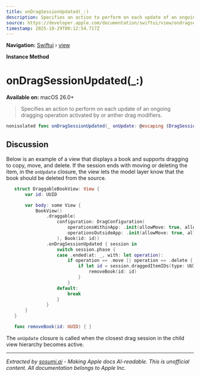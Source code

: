 ```yaml
---
title: onDragSessionUpdated(_:)
description: Specifies an action to perform on each update of an ongoing dragging operation activated by  or anther drag modifiers.
source: https://developer.apple.com/documentation/swiftui/view/ondragsessionupdated(_:)
timestamp: 2025-10-29T00:12:54.717Z
---
```


**Navigation:** [Swiftui](/documentation/swiftui) › [view](/documentation/swiftui/view)

**Instance Method**

# onDragSessionUpdated(_:)

**Available on:** macOS 26.0+

> Specifies an action to perform on each update of an ongoing dragging operation activated by  or anther drag modifiers.

```swift
nonisolated func onDragSessionUpdated(_ onUpdate: @escaping (DragSession) -> Void) -> some View
```

## Discussion

Below is an example of a view that displays a book and supports dragging to copy, move, and delete. If the session ends with moving or deleting the item, in the `onUpdate` closure, the view lets the model layer know that the book should be deleted from the source.

```swift
   struct DraggableBookView: View {
       var id: UUID

       var body: some View {
           BookView()
               .draggable(
                   configuration: DragConfiguration(
                       operationsWithinApp: .init(allowMove: true, allowDelete: true),
                       operationsOutsideApp: .init(allowMove: true, allowDelete: true)
                   ), Book(id: id))
               .onDragSessionUpdated { session in
                   switch session.phase {
                   case .ended(at: _, with: let operation):
                       if operation == .move || operation == .delete {
                           if let id = session.draggedItemIDs(type: UUID.self).first {
                               removeBook(id: id)
                           }
                       }
                   default:
                       break
                   }
               }
       }
   }

   func removeBook(id: UUID) { }
```

The `onUpdate` closure is called when the closest drag session in the child view hierarchy becomes active.

---

*Extracted by [sosumi.ai](https://sosumi.ai) - Making Apple docs AI-readable.*
*This is unofficial content. All documentation belongs to Apple Inc.*
